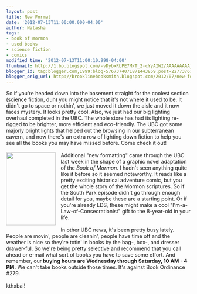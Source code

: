 ```yaml
---
layout: post
title: New Format
date: '2012-07-13T11:00:00.000-04:00'
author: Natasha
tags:
- book of mormon
- used books
- science fiction
- comics
modified_time: '2012-07-13T11:00:10.998-04:00'
thumbnail: http://1.bp.blogspot.com/-vDybxRbPE7M/T_2-cYyAIWI/AAAAAAAAAjQ/Q_BYUhJIE1E/s72-c/GoldenPlates1.jpg
blogger_id: tag:blogger.com,1999:blog-5767374071871443859.post-2277376143494068387
blogger_orig_url: http://brooklinebooksmith.blogspot.com/2012/07/new-format.html
---
```


So if you're headed down into the basement straight for the coolest section (science fiction, duh) you might notice that it's not where it used to be. It didn't go to space or nothin', we just moved it down the aisle and it now faces mystery. It looks pretty cool. Also, we just had our big lighting overhaul completed in the UBC. The whole store has had its lighting re-rigged to be brighter, more efficient and eco-friendly. The UBC got some majorly bright lights that helped out the browsing in our subterranean cavern, and now there's an extra row of lighting down&nbsp;fiction to&nbsp;help you see all the books you may have missed before. Come check it out!<br /><br /><a href="http://1.bp.blogspot.com/-vDybxRbPE7M/T_2-cYyAIWI/AAAAAAAAAjQ/Q_BYUhJIE1E/s1600/GoldenPlates1.jpg" imageanchor="1" style="clear: left; float: left; margin-bottom: 1em; margin-right: 1em;"><img border="0" height="200" src="http://1.bp.blogspot.com/-vDybxRbPE7M/T_2-cYyAIWI/AAAAAAAAAjQ/Q_BYUhJIE1E/s200/GoldenPlates1.jpg" width="135" /></a>Additional "new formatting" came through the UBC last week in the shape of a graphic novel adaptation of the <i>Book of Mormon</i>. I hadn't seen anything quite like it before so it seemed noteworthy. It reads like a pretty exciting historical adventure comic, but you get the whole story of the Mormon scriptures. So if the South Park episode didn't go through enough detail for you, maybe these are a starting point. Or if you're already LDS, these might make a cool "I'm-a-Law-of-Consecrationist" gift to the 8-year-old in your life.<br /><br />In other UBC news, it's been pretty busy lately. People are movin', people are cleanin', people have time off and the weather is nice so they're totin' in books by the bag-, box-, and dresser drawer-ful. So we're being pretty selective and recommend that you call ahead or e-mail what sort of books you have to save some effort. And remember, our<b> buying hours are Wednesday through Saturday, 10 AM - 4 PM.</b> We can't take books outside those times. It's against Book Ordinance #279.<br /><br />kthxbai!